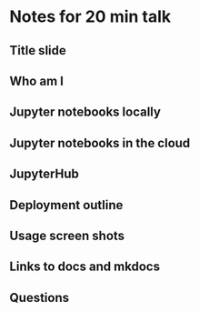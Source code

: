 # Notes for 20 min talk

## Title slide

## Who am I

## Jupyter notebooks locally

## Jupyter notebooks in the cloud

## JupyterHub

## Deployment outline

## Usage screen shots

## Links to docs and mkdocs

## Questions
